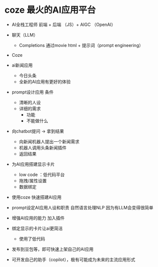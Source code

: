 # coze 最火的AI应用平台

- AI全栈工程师
    前端 + 后端 （JS）+ AIGC （OpenAI）

- 聊天（LLM）
    - Completions
        通过movie html + 提示词（prompt engineering）

- Coze

- ai新闻应用
    - 今日头条
    - 全新的AI应用有更好的体验

- prompt设计应用 条件
    - 清晰的人设
    - 详细的需求
        - 功能
        - 不能做什么
- 向chatbot提问 -> 拿到结果
    - 向新闻机器人提出一个新闻需求
    - 机器人调用头条新闻插件
    - 返回结果

- 为AI应用搭建显示卡片
    - low code ：低代码平台
    - 拖拽/属性设置
    - 数据绑定

- 使用coze 快速搭建AI应用
- prompt设定AI应用人设和职责
    自然语言处理NLP 因为有LLM会变得很简单
- 增强AI应用的能力
    加入插件
- 绑定显示的卡片让ai更简洁
    - 使用了低代码
- 发布到豆包等，即可快速上架自己的AI应用

- 可开发自己的助手（copilot），极有可能成为未来的主流应用形式

